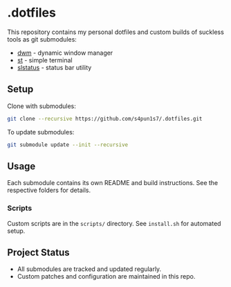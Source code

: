 # .dotfiles

This repository contains my personal dotfiles and custom builds of suckless tools as git submodules:

- [dwm](dwm/) - dynamic window manager
- [st](st/) - simple terminal
- [slstatus](slstatus/) - status bar utility

## Setup

Clone with submodules:

```sh
git clone --recursive https://github.com/s4pun1s7/.dotfiles.git
```

To update submodules:

```sh
git submodule update --init --recursive
```

## Usage

Each submodule contains its own README and build instructions. See the respective folders for details.

### Scripts
Custom scripts are in the `scripts/` directory. See `install.sh` for automated setup.

## Project Status

- All submodules are tracked and updated regularly.
- Custom patches and configuration are maintained in this repo.
